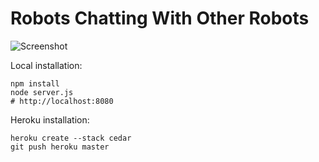 # Robots Chatting With Other Robots

![Screenshot](http://i.imgur.com/UDv2h.png)

Local installation:

    npm install
    node server.js
    # http://localhost:8080

Heroku installation:

    heroku create --stack cedar
    git push heroku master
